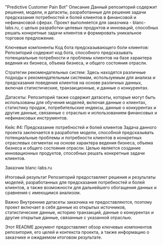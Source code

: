 "Predictive Customer Pain Bot"
Описание
Данный репозиторий содержит решения, модели, и датасеты, разработанные для решения задачи предсказания потребностей и болей клиентов в финансовой и нефинансовой сферах. Проект выполняется для заказчика - blanc-labs.ru, с целью разработки целевых продуктов и инноваций, способных решать конкретные задачи клиентов и формировать уникальное торговое предложение.

Ключевые компоненты
Код бота предсказывающего боли клиентов: Репозиторий содержит код бота, способного предсказывать потенциальные потребности и проблемы клиентов на базе характера ведения их бизнеса, объема бизнеса, и общего состояния отрасли.

Стратегии рекомендательных систем: Здесь находятся различные подходы к рекомендательным системам, используемым для анализа и предсказания поведения клиентов на основе различных данных, включая статистические, транзакционные, и данные о конкурентах.

Датасеты: Репозиторий также содержит датасеты, которые могут быть использованы для обучения моделей, включая данные о клиентах, статистику продаж, потребительские индексы, данные о конкурентах и другие данные, связанные с отраслью и использованием финансовых и нефинансовых инструментов.

Кейс #4: Предсказание потребностей и болей клиентов
Задача данного проекта заключается в разработке модели, способной предсказывать потенциальные проблемы и потребности клиентов в конкретных отраслевых сегментах на основе характера ведения бизнеса, объема бизнеса и общего состояния отрасли. Целью является создание инновационных продуктов, способных решать конкретные задачи клиентов.

Заказчик
blanc-labs.ru

Итоговый результат
Репозиторий предоставляет решения и результаты моделей, разработанных для предсказания потребностей и болей клиентов, а также возможности для дальнейшего обогащения данных и сравнения с имеющимся анализом.

Важно
Внутренние датасеты заказчика не предоставляются, поэтому проект включает в себя данные из открытых источников, статистические данные, историю транзакций, данные о конкурентах и другие открытые данные, связанные с указанной отраслью.

Этот README документ предоставляет обзор ключевых компонентов репозитория, его целей и контекста проекта, а также информацию о заказчике и ожидаемом итоговом результате.
